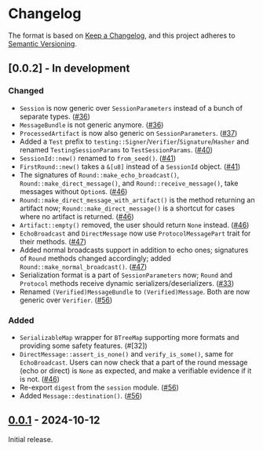 # Changelog

The format is based on [Keep a Changelog](https://keepachangelog.com/en/1.0.0/),
and this project adheres to [Semantic Versioning](https://semver.org/spec/v2.0.0.html).

## [0.0.2] - In development

### Changed

- `Session` is now generic over `SessionParameters` instead of a bunch of separate types. ([#36])
- `MessageBundle` is not generic anymore. ([#36])
- `ProcessedArtifact` is now also generic on `SessionParameters`. ([#37])
- Added a `Test` prefix to `testing::Signer`/`Verifier`/`Signature`/`Hasher` and renamed `TestingSessionParams` to `TestSessionParams`. ([#40])
- `SessionId::new()` renamed to `from_seed()`. ([#41])
- `FirstRound::new()` takes a `&[u8]` instead of a `SessionId` object. ([#41])
- The signatures of `Round::make_echo_broadcast()`, `Round::make_direct_message()`, and `Round::receive_message()`, take messages without `Option`s. ([#46])
- `Round::make_direct_message_with_artifact()` is the method returning an artifact now; `Round::make_direct_message()` is a shortcut for cases where no artifact is returned. ([#46])
- `Artifact::empty()` removed, the user should return `None` instead. ([#46])
- `EchoBroadcast` and `DirectMessage` now use `ProtocolMessagePart` trait for their methods. ([#47])
- Added normal broadcasts support in addition to echo ones; signatures of `Round` methods changed accordingly; added `Round::make_normal_broadcast()`. ([#47])
- Serialization format is a part of `SessionParameters` now; `Round` and `Protocol` methods receive dynamic serializers/deserializers. ([#33])
- Renamed `(Verified)MessageBundle` to `(Verified)Message`. Both are now generic over `Verifier`. ([#56])


### Added

- `SerializableMap` wrapper for `BTreeMap` supporting more formats and providing some safety features. (#[32])
- `DirectMessage::assert_is_none()` and `verify_is_some()`, same for `EchoBroadcast`. Users can now check that a part of the round message (echo or direct) is `None` as expected, and make a verifiable evidence if it is not. ([#46])
- Re-export `digest` from the `session` module. ([#56])
- Added `Message::destination()`. ([#56])


[#32]: https://github.com/entropyxyz/manul/pull/32
[#33]: https://github.com/entropyxyz/manul/pull/33
[#36]: https://github.com/entropyxyz/manul/pull/36
[#37]: https://github.com/entropyxyz/manul/pull/37
[#40]: https://github.com/entropyxyz/manul/pull/40
[#41]: https://github.com/entropyxyz/manul/pull/41
[#46]: https://github.com/entropyxyz/manul/pull/46
[#47]: https://github.com/entropyxyz/manul/pull/47
[#56]: https://github.com/entropyxyz/manul/pull/56


## [0.0.1] - 2024-10-12

Initial release.


[0.0.1]: https://github.com/entropyxyz/manul/releases/tag/v0.0.1
